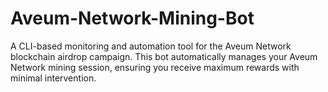 # Aveum-Network-Mining-Bot
A CLI-based monitoring and automation tool for the Aveum Network blockchain airdrop campaign. This bot automatically manages your Aveum Network mining session, ensuring you receive maximum rewards with minimal intervention.
